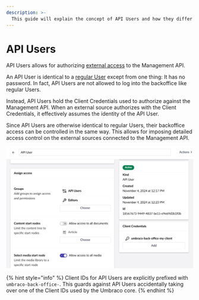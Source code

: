 ```yaml
---
description: >-
  This guide will explain the concept of API Users and how they differ from regular Users how to define
---
```


# API Users

API Users allows for authorizing [external access](../../../reference/management-api/external-access.md) to the Management API.

An API User is identical to a [regular User](README.md) except from one thing: It has no password. In fact, API Users are not allowed to log into the backoffice like regular Users.

Instead, API Users hold the Client Credentials used to authorize against the Management API. When an external source authorizes with the Client Credentials, it effectively assumes the identity of the API User.

Since API Users are otherwise identical to regular Users, their backoffice access can be controlled in the same way. This allows for imposing detailed access control on the external sources connected to the Management API.

![An API User in the backoffice](../images/api-user.png)

{% hint style="info" %}
Client IDs for API Users are explicitly prefixed with `umbraco-back-office-`. This guards against API Users accidentally taking over one of the Client IDs used by the Umbraco core.
{% endhint %}
